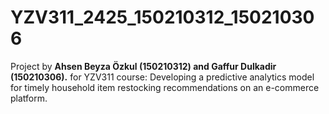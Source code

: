 # YZV311_2425_150210312_150210306
Project by **Ahsen Beyza Özkul (150210312) and Gaffur Dulkadir (150210306).** for YZV311 course: Developing a predictive analytics model for timely household item restocking recommendations on an e-commerce platform. 


